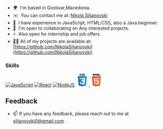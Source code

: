 * 🌍  I'm based in Gostivar,Macedonia.
* ✉️  You can contact me at: [Nikola Siljanovski](mailto:siljanovski0@gmail.com)
* 🧠  I have experience in JavaScript, HTML/CSS, also a Java beginner.
* 🤝  I'm open to collaborating on Any interested projects.
* ⚡  Also open for internship and job offers.
* 👨‍💻 All of my projects are available at: [https://github.com/NikolaSiljanovski](https://github.com/NikolaSiljanovski)

### Skills

<p align="left">
<a href="https://developer.mozilla.org/en-US/docs/Web/JavaScript" target="_blank" rel="noreferrer"><img src="https://raw.githubusercontent.com/danielcranney/readme-generator/main/public/icons/skills/javascript-colored.svg" width="36" height="36" alt="JavaScript" /></a>
<a href="https://reactjs.org/" target="_blank" rel="noreferrer"><img src="https://raw.githubusercontent.com/danielcranney/readme-generator/main/public/icons/skills/react-colored.svg" width="36" height="36" alt="React" /></a>
<a href="https://nodejs.org/en/" target="_blank" rel="noreferrer"><img src="https://raw.githubusercontent.com/danielcranney/readme-generator/main/public/icons/skills/nodejs-colored.svg" width="36" height="36" alt="NodeJS" /></a>

  <a href="https://www.w3schools.com/css/" target="_blank" rel="noreferrer">
        <img src="https://raw.githubusercontent.com/devicons/devicon/master/icons/css3/css3-original-wordmark.svg" alt="css3" width="40" height="40"/>
    </a>
    <a href="https://www.w3.org/html/" target="_blank" rel="noreferrer">
        <img src="https://raw.githubusercontent.com/devicons/devicon/master/icons/html5/html5-original-wordmark.svg" alt="html5" width="40" height="40"/>
    </a>

</p>





## Feedback

- 📫 If you have any feedback, please reach out to me at siljanovski0@gmail.com .

